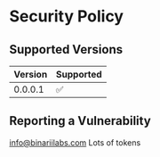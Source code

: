 # Security Policy

## Supported Versions

| Version | Supported           |
| ------- | ------------------- |
| 0.0.0.1  | :white_check_mark: |


## Reporting a Vulnerability
info@binariilabs.com
Lots of tokens
